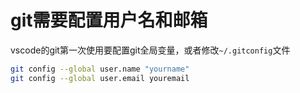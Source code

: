 # git需要配置用户名和邮箱

vscode的git第一次使用要配置git全局变量，或者修改``~/.gitconfig``文件

```bash
git config --global user.name "yourname"
git config --global user.email youremail
```